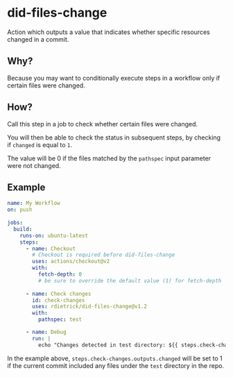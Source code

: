 # did-files-change

Action which outputs a value that indicates whether specific resources changed in a commit.

## Why?

Because you may want to conditionally execute steps in a workflow only if certain files were changed.

## How?

Call this step in a job to check whether certain files were changed.

You will then be able to check the status in subsequent steps, by checking if `changed` is equal to `1`.

The value will be 0 if the files matched by the `pathspec` input parameter were not changed.

## Example

```yaml
name: My Workflow
on: push
      
jobs:
  build:
    runs-on: ubuntu-latest
    steps:
      - name: Checkout
        # Checkout is required before did-files-change
        uses: actions/checkout@v2
        with:
          fetch-depth: 0
          # be sure to override the default value (1) for fetch-depth
      
      - name: Check changes
        id: check-changes
        uses: rdietrick/did-files-change@v1.2
        with:
          pathspec: test

      - name: Debug
        run: |
          echo "Changes detected in test directory: ${{ steps.check-changes.outputs.changed }}"
```

In the example above, `steps.check-changes.outputs.changed` will be set
to 1 if the current commit included any files under the `test` directory in the repo.

